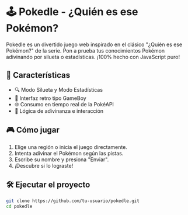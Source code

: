 # 🕹️ Pokedle - ¿Quién es ese Pokémon?

Pokedle es un divertido juego web inspirado en el clásico "¿Quién es ese Pokémon?" de la serie. Pon a prueba tus conocimientos Pokémon adivinando por silueta o estadísticas. ¡100% hecho con JavaScript puro!

## 🚀 Características

- 🔍 Modo Silueta y Modo Estadísticas
- 🎨 Interfaz retro tipo GameBoy
- 🌐 Consumo en tiempo real de la PokéAPI
- 🧠 Lógica de adivinanza e interacción

## 🎮 Cómo jugar

1. Elige una región o inicia el juego directamente.
2. Intenta adivinar el Pokémon según las pistas.
3. Escribe su nombre y presiona "Enviar".
4. ¡Descubre si lo lograste!

## 🛠️ Ejecutar el proyecto

```bash
git clone https://github.com/tu-usuario/pokedle.git
cd pokedle

